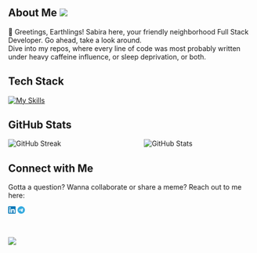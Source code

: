 ## About Me <img src="https://media.giphy.com/media/VgCDAzcKvsR6OM0uWg/giphy.gif" width="50">
👋 Greetings, Earthlings! Sabira here, your friendly neighborhood Full Stack Developer. 
Go ahead, take a look around.<br> Dive into my repos, where every line of code was most probably written under heavy caffeine influence, or sleep deprivation, or both. 


## Tech Stack
  [![My Skills](https://skillicons.dev/icons?i=html,css,javascript,typescript,react,vue,nodejs,laravel,mysql,mongodb,tailwind,sass,bootstrap,python&theme=dark)](https://skillicons.dev)
  <img src="https://avatars.githubusercontent.com/u/8085?s=200&v=4" alt="" style="width:6%;  top: -130px; ">

<!-- ## Connect with Me
[<img src="https://github.com/hello-sabira/hello-sabira/blob/main/icons/linkedin.svg" width="18" />](https://www.linkedin.com/in/sabiratahsinkhan/)
[<img src="https://github.com/hello-sabira/hello-sabira/blob/main/icons/index.png" width="25" />](https://codeforces.com/profile/hello_sabira)
[<img src="https://github.com/hello-sabira/hello-sabira/blob/main/icons/bee.png" width="30" />](https://www.beecrowd.com.br/judge/en/profile/574989)
[<img src="https://github.com/hello-sabira/hello-sabira/blob/main/icons/telegram-1.svg" width="18" />](https://t.me/hello_sabira) -->

## GitHub Stats
<div style="display: flex; justify-content: space-between;">
  <img src="https://github-readme-streak-stats-seven-lilac.vercel.app?user=sabira-khan&theme=dracula&date_format=M%20j%5B%2C%20Y%5D" alt="GitHub Streak" style="width: 48%;">
  <img src="https://github-readme-stats-ten-swart-65.vercel.app/api?username=sabira-khan&show_icons=true&theme=tokyonight" alt="GitHub Stats" style="width: 45%;">
</div>

## Connect with Me
Gotta a question? Wanna collaborate or share a meme? Reach out to me here:

[<img src="https://github.com/hello-sabira/hello-sabira/blob/main/icons/linkedin.svg" width="3%" />](https://www.linkedin.com/in/sabiratahsinkhan/)
[<img src="https://github.com/hello-sabira/hello-sabira/blob/main/icons/telegram-1.svg" width="3%" />](https://t.me/hello_sabira)


<br>

![](https://komarev.com/ghpvc/?username=sabira-khan&color=blueviolet)
